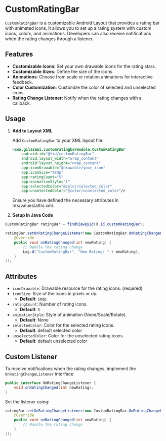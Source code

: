# CustomRatingBar

`CustomRatingBar` is a customizable Android Layout that provides a rating bar with animated icons. It allows you to set up a rating system with custom icons, colors, and animations. Developers can also receive notifications when the rating changes through a listener.

## Features

- **Customizable Icons**: Set your own drawable icons for the rating stars.
- **Customizable Sizes**: Define the size of the icons.
- **Animations**: Choose from scale or rotation animations for interactive feedback.
- **Color Customization**: Customize the color of selected and unselected icons.
- **Rating Change Listener**: Notify when the rating changes with a callback.

## Usage

1. **Add to Layout XML**

   Add `CustomRatingBar` to your XML layout file:

   ```xml
   <com.gilazani.customratingbarmodule.CustomRatingBar
       android:id="@+id/customRatingBar"
       android:layout_width="wrap_content"
       android:layout_height="wrap_content"
       app:iconDrawable="@drawable/your_icon"
       app:iconSize="48dp"
       app:ratingCount="5"
       app:animationStyle="1"
       app:selectedColor="@color/selected_color"
       app:unselectedColor="@color/unselected_color"/>
   ```

   Ensure you have defined the necessary attributes in res/values/attrs.xml.

2. **Setup in Java Code**

```java
CustomRatingBar ratingBar = findViewById(R.id.customRatingBar);

ratingBar.setOnRatingChangeListener(new CustomRatingBar.OnRatingChangeListener() {
    @Override
    public void onRatingChanged(int newRating) {
        // Handle the rating change
        Log.d("CustomRatingBar", "New Rating: " + newRating);
    }
});
```

Attributes
----------

* `iconDrawable`: Drawable resource for the rating icons. (required)
* `iconSize`: Size of the icons in pixels or dp.
  * **Default**: `50dp`
* `ratingCount`: Number of rating icons.
  * **Default**: `5`
* `animationStyle`: Style of animation (None/Scale/Rotate).
  * **Default**: None
* `selectedColor`: Color for the selected rating icons.
  * **Default**: default selected color
* `unselectedColor`: Color for the unselected rating icons.
  * **Default**: default unselected color

Custom Listener
---------------

To receive notifications when the rating changes, implement the `OnRatingChangeListener` interface:

```java
public interface OnRatingChangeListener {
    void onRatingChanged(int newRating);
}
```

Set the listener using:
```java
ratingBar.setOnRatingChangeListener(new CustomRatingBar.OnRatingChangeListener() {
    @Override
    public void onRatingChanged(int newRating) {
        // Handle the rating change
    }
});
```

